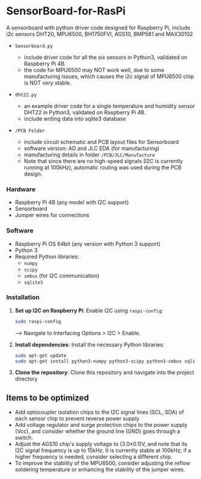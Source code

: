 # SensorBoard-for-RasPi
A sensorboard with python driver code designed for Raspberry Pi, include i2c sensors DHT20, MPU6500, BH1750FVI, AGS10, BMP581 and MAX30102

* `Sensorboard.py`
  * include driver code for all the six sensors in Python3, validated on Raspberry Pi 4B.
  * the code for MPU6500 may NOT work well, due to some manufacturing issues, which causes the i2c signal of MPU6500 chip is NOT very stable.

* `dht22.py`
  * an example driver code for a single temperature and humidity sensor DHT22 in Python3, validated on Raspberry Pi 4B.
  * include writing data into sqlite3 database

* `/PCB Folder`
  * include circuit schematic and PCB layout files for Sensorboard
  * software version: AD and JLC EDA (for manufacturing)
  * manufacturing details in folder `/PCB/JLC/Manufacture`
  * Note that since there are no high-speed signals (I2C is currently running at 100kHz), automatic routing was used during the PCB design.
### Hardware

- Raspberry Pi 4B (any model with I2C support)
- Sensorboard
- Jumper wires for connections

### Software

- Raspberry Pi OS 64bit (any version with Python 3 support)
- Python 3
- Required Python libraries:
  - `numpy`
  - `scipy`
  - `smbus` (for I2C communication)
  - `sqlite3`

### Installation

1. **Set up I2C on Raspberry Pi**:
   Enable I2C using `raspi-config`:
   ```bash
   sudo raspi-config
   ```
   --> Navigate to Interfacing Options > I2C > Enable.

2. **Install dependencies**: Install the necessary Python libraries:
   ```bash
   sudo apt-get update
   sudo apt-get install python3-numpy python3-scipy python3-smbus sqlite3
   ```
3. **Clone the repository**: Clone this repository and navigate into the project directory

## Items to be optimized
* Add optocoupler isolation chips to the I2C signal lines (SCL, SDA) of each sensor chip to prevent reverse power supply
* Add voltage regulator and surge protection chips to the power supply (Vcc), and consider whether the ground line (GND) goes through a switch.
* Adjust the AGS10 chip's supply voltage to (3.0±0.1)V, and note that its I2C signal frequency is up to 15kHz. It is currently stable at 100kHz; if a higher frequency is needed, consider selecting a different chip.
* To improve the stability of the MPU6500, consider adjusting the reflow soldering temperature or enhancing the stability of the jumper wires.
